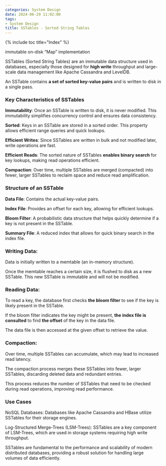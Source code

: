 ```yaml
---
categories: System Design
date: 2024-06-29 11:02:00
tags:
- System Design
title: SSTables - Sorted String Tables
---
```


{% include toc title="Index" %}

immutable on-disk “Map” implementation

SSTables (Sorted String Tables) are an immutable data structure used in
databases, especially those designed for
**high write** throughput and large-scale data management like Apache Cassandra
and LevelDB.

An SSTable contains **a set of sorted key-value pairs** and is written to disk
in a single pass.

### Key Characteristics of SSTables

**Immutability**: Once an SSTable is written to disk, it is never modified. This
immutability simplifies concurrency control and ensures data consistency.

**Sorted**: Keys in an SSTable are stored in a sorted order. This property
allows efficient range queries and quick lookups.

**Efficient Writes**: Since SSTables are written in bulk and not modified later,
write operations are fast.

**Efficient Reads**: The sorted nature of SSTables **enables binary search** for
key lookups, making read operations efficient.

**Compaction**: Over time, multiple SSTables are merged (compacted) into fewer,
larger SSTables to reclaim space and reduce read amplification.

### Structure of an SSTable

**Data File**: Contains the actual key-value pairs.

**Index File**: Provides an offset for each key, allowing for efficient lookups.

**Bloom Filter**: A probabilistic data structure that helps quickly determine if
a key is not present in the SSTable.

**Summary File**: A reduced index that allows for quick binary search in the
index file.

### Writing Data:

Data is initially written to a memtable (an in-memory structure).

Once the memtable reaches a certain size, it is flushed to disk as a new
SSTable.
This new SSTable is immutable and will not be modified.

### Reading Data:

To read a key, the database first checks **the bloom filter** to see if the key
is likely present in the SSTable.

If the bloom filter indicates the key might be present, **the index file is
consulted** to find **the offset** of the key in the data file.

The data file is then accessed at the given offset to retrieve the value.

### Compaction:

Over time, multiple SSTables can accumulate, which may lead to increased read
latency.

The compaction process merges these SSTables into fewer, larger SSTables,
discarding deleted data and redundant entries.

This process reduces the number of SSTables that need to be checked during read
operations, improving read performance.

### Use Cases

NoSQL Databases: Databases like Apache Cassandra and HBase utilize SSTables for
their storage engines.

Log-Structured Merge-Trees (LSM-Trees): SSTables are a key component of
LSM-Trees, which are used in storage systems requiring high write throughput.

SSTables are fundamental to the performance and scalability of modern
distributed databases, providing a robust solution for handling large volumes of
data efficiently.